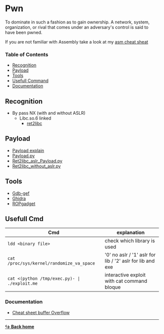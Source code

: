 # Pwn

To dominate in such a fashion as to gain ownership. A network, system, organization, or rival that comes under an adversary's control is said to have been pwned.

If you are not familiar with Assembly take a look at my [asm cheat sheat](https://github.com/Gottiee/asm)

### Table of Contents

- [Recognition](#recognition)
- [Payload](#payload)
- [Tools](#tools)
- [Usefull Command](#usefull-cmd)
- [Documentation](#documentation)

## Recognition

- By pass NX (with and without ASLR)
	- Libc.so.6 linked
		- [ret2libc](/pwn/ret2libc.md)

## Payload

- [Payload explain](/pwn/payload.md)
- [Payload.py](/pwn/payload/payload.py)
- [Ret2libc_aslr_Payload.py](/pwn/payload/payload_ret2libc_aslr.py)
- [Ret2libc_without_aslr.py](/pwn/payload/payload_ret2libc.py)


## Tools

- [Gdb-gef](/tools/gdb-gef.md)
- [Ghidra](/tools/ghidra.md)
- [ROPgadget](/tools/RopGadget.md)

## Usefull Cmd

Cmd | explanation
--- | ---
```ldd <binary file>``` | check which library is used
```cat /proc/sys/kernel/randomize_va_space``` | '0' no aslr / '1' aslr for lib / '2' aslr for lib and exe
```cat <(python /tmp/exec.py)- \| ./exploit.me``` | interactive exploit with cat command bloque

### Documentation

- [Cheat sheet buffer Overflow](https://www.0x0ff.info/2014/segmentation-memoire-buffer-overflow/)

---

[**:arrow_right_hook: Back home**](/README.md)

